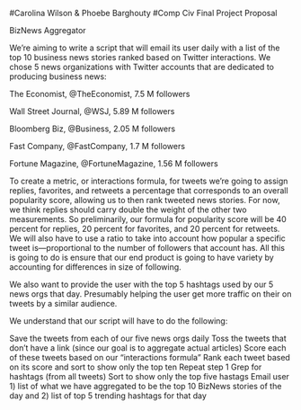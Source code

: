 #Carolina Wilson & Phoebe Barghouty 
#Comp Civ Final Project Proposal 

BizNews Aggregator

We’re aiming to write a script that will email its user daily with a list of the top 10 business news stories ranked based on Twitter interactions. We chose 5 news organizations with Twitter accounts that are dedicated to producing business news:


The Economist, @TheEconomist, 7.5 M followers 

Wall Street Journal, @WSJ, 5.89 M followers 

Bloomberg Biz, @Business, 2.05 M followers 

Fast Company, @FastCompany, 1.7 M followers 

Fortune Magazine, @FortuneMagazine, 1.56 M followers


To create a metric, or interactions formula, for tweets we’re going to assign replies, favorites, and retweets a percentage that corresponds to an overall popularity score, allowing us to then rank tweeted news stories. For now, we think replies should carry double the weight of the other two measurements. So preliminarily, our formula for popularity score will be 40 percent for replies, 20 percent for favorites, and 20 percent for retweets. We will also have to use a ratio to take into account how popular a specific tweet is—proportional to the number of followers that account has. All this is going to do is ensure that our end product is going to have variety by accounting for differences in size of following.  

We also want to provide the user with the top 5 hashtags used by our 5 news orgs that day. Presumably helping the user get more traffic on their on tweets by a similar audience. 

We understand that our script will have to do the following: 

Save the tweets from each of our five news orgs daily
Toss the tweets that don’t have a link (since our goal is to aggregate actual articles) 
Score each of these tweets based on our “interactions formula” 
Rank each tweet based on its score and sort to show only the top ten 
Repeat step 1 
Grep for hashtags (from all tweets)
Sort to show only the top five hastags 
Email user 1) list of what we have aggregated to be the top 10 BizNews stories of the day and 2) list of top 5 trending hashtags for that day
